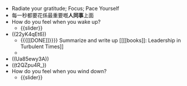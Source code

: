 - Radiate your gratitude; Focus; Pace Yourself
- 每一秒都要花係最重要嘅**人同事**上面
- How do you feel when you wake up?
    - {{slider}}
- ((22yK4qEt6))
    - {{{[[DONE]]}}}} Summarize and write up [[[[books]]: Leadership in Turbulent Times]]
    - 
- ((Ua85ewy3A))
- ((t2QZpu4R_))
- How do you feel when you wind down?
    - {{slider}}
